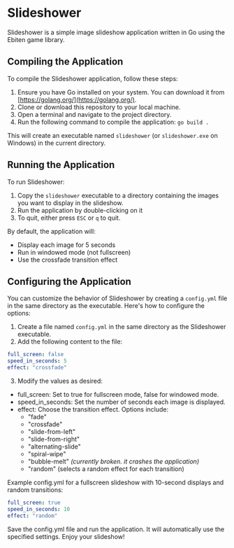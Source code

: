 # Slideshower

Slideshower is a simple image slideshow application written in Go using the Ebiten game library.

## Compiling the Application

To compile the Slideshower application, follow these steps:

1. Ensure you have Go installed on your system. You can download it from [https://golang.org/](https://golang.org/).
2. Clone or download this repository to your local machine.
3. Open a terminal and navigate to the project directory.
4. Run the following command to compile the application: `go build .`

This will create an executable named `slideshower` (or `slideshower.exe` on Windows) in the current directory.

## Running the Application

To run Slideshower:

1. Copy the `slideshower` executable to a directory containing the images you want to display in the slideshow.
2. Run the application by double-clicking on it
3. To quit, either press `ESC` or `q` to quit.

By default, the application will:

- Display each image for 5 seconds
- Run in windowed mode (not fullscreen)
- Use the crossfade transition effect

## Configuring the Application

You can customize the behavior of Slideshower by creating a `config.yml` file in the same directory as the executable. Here's how to configure the options:

1. Create a file named `config.yml` in the same directory as the Slideshower executable.
2. Add the following content to the file:

```yaml
full_screen: false
speed_in_seconds: 5
effect: "crossfade"
```

3. Modify the values as desired:

* full_screen: Set to true for fullscreen mode, false for windowed mode.
* speed_in_seconds: Set the number of seconds each image is displayed.
* effect: Choose the transition effect. Options include:
    * "fade"
    * "crossfade"
    * "slide-from-left"
    * "slide-from-right"
    * "alternating-slide"
    * "spiral-wipe"
    * "bubble-melt" _(currently broken. it crashes the application)_
    * "random" (selects a random effect for each transition)

Example config.yml for a fullscreen slideshow with 10-second displays and random transitions:

```yaml
full_screen: true
speed_in_seconds: 10
effect: "random"
```

Save the config.yml file and run the application. It will automatically use the specified settings.
Enjoy your slideshow!

